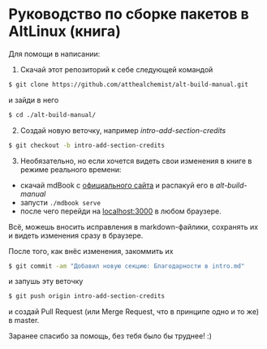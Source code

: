 # Руководство по сборке пакетов в AltLinux (книга)

Для помощи в написании:

1. Скачай этот репозиторий к себе следующей командой
```bash
$ git clone https://github.com/atthealchemist/alt-build-manual.git
```
и зайди в него
```bash
$ cd ./alt-build-manual/
```
2. Создай новую веточку, например *intro-add-section-credits*
```bash
$ git checkout -b intro-add-section-credits
```

3. Необязательно, но если хочется видеть свои изменения в книге в режиме реального времени:
  - скачай mdBook с [официального сайта](https://github.com/rust-lang/mdBook/releases) и распакуй его в *alt-build-manual*
  - запусти `./mdbook serve`
  - после чего перейди на [localhost:3000](http://localhost:3000) в любом браузере.

  Всё, можешь вносить исправления в markdown-файлики, сохранять их и видеть изменения сразу в браузере.

После того, как внёс изменения, закоммить их
```bash
$ git commit -am "Добавил новую секцию: Благодарности в intro.md"
```
и запушь эту веточку
```bash
$ git push origin intro-add-section-credits
```
 и создай Pull Request (или Merge Request, что в принципе одно и то же) в master. 

Заранее спасибо за помощь, без тебя было бы труднее! :)